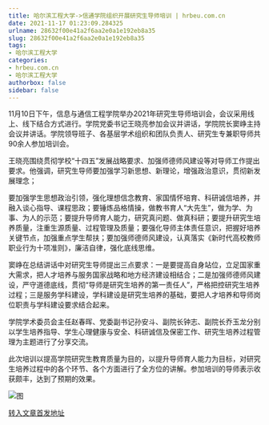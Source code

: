 ```yaml
---
title: 哈尔滨工程大学->信通学院组织开展研究生导师培训 | hrbeu.com.cn
date: 2021-11-17 01:23:09.284325
urlname: 28632f00e41a2f6aa2e0a1e192eb8a35
slug: 28632f00e41a2f6aa2e0a1e192eb8a35
tags: 
- 哈尔滨工程大学
categories:
- hrbeu.com.cn
- 哈尔滨工程大学
authorbox: false
sidebar: false
---
```

11月10日下午，信息与通信工程学院举办2021年研究生导师培训会，会议采用线上、线下结合方式进行。学院党委书记王晓亮参加会议并讲话，学院院长窦峥主持会议并讲话。学院领导班子、各基层学术组织和团队负责人、研究生专兼职导师共90余人参加培训会。

王晓亮围绕贯彻学校“十四五”发展战略要求、加强师德师风建设等对导师工作提出要求。他强调，研究生导师要加强学习新思想、新理论，增强政治意识，贯彻新发展理念；
<!--more-->
要加强学生思想政治引领，强化理想信念教育、家国情怀培育、科研诚信培养，并融入谈心指导、课程思政；要锤炼品格情操，做教书育人“大先生”，做为学、为事、为人的示范；要提升导师育人能力，研究真问题、做真科研；要提升研究生培养质量，注重生源质量、过程管理及质量；要强化导师主体责任意识，把握好培养关键节点，加强重点学生帮扶；要加强师德师风建设，认真落实《新时代高校教师职业行为十项准则》，廉洁自律，强化底线思维。

窦峥在总结讲话中对研究生导师提出三点要求：一是要提高自身站位，立足国家重大需求，把人才培养与服务国家战略和地方经济建设相结合；二是加强师德师风建设，严守道德底线，贯彻“导师是研究生培养的第一责任人”，严格把控研究生培养过程；三是服务学科建设，学科建设是研究生培养的基础，要把人才培养和导师岗位职责与学科建设要求结合起来。

学院学术委员会主任赵春晖、党委副书记孙安斗、副院长钟志、副院长乔玉龙分别以学生培养指导、学生心理健康与安全、科研诚信及保密工作、研究生培养过程管理为主题进行了分享交流。

此次培训以提高学院研究生教育质量为目的，以提升导师育人能力为目标，对研究生培养过程中的各个环节、各个方面进行了全方位的讲解。参加培训的导师表示收获颇丰，达到了预期的效果。

![图](http://gongxue.cn/__local/6/1E/45/E2BF89B36D39A2C0267857E179F_3CD49D87_13F79.jpg)

[转入文章首发地址](http://gongxue.cn/info/1015/68827.htm)